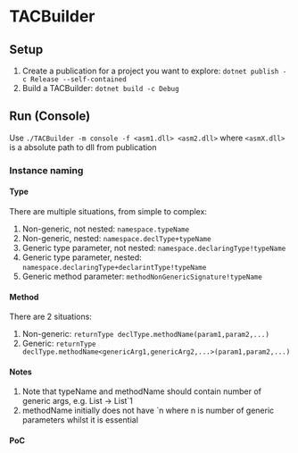 # TACBuilder 

## Setup 

1. Create a publication for a project you want to explore: `dotnet publish -c Release --self-contained`
2. Build a TACBuilder: `dotnet build -c Debug`

## Run (Console) 

Use `./TACBuilder -m console -f <asm1.dll> <asm2.dll>` where `<asmX.dll>` is a absolute path to dll from publication


### Instance naming 

#### Type 

There are multiple situations, from simple to complex: 

1. Non-generic, not nested: `namespace.typeName`
2. Non-generic, nested: `namespace.declType+typeName`
3. Generic type parameter, not nested: `namespace.declaringType!typeName`
4. Generic type parameter, nested: `namespace.declaringType+declarintType!typeName`
5. Generic method parameter: `methodNonGenericSignature!typeName`

#### Method

There are 2 situations: 

1. Non-generic: `returnType declType.methodName(param1,param2,...)`
2. Generic: `returnType declType.methodName<genericArg1,genericArg2,...>(param1,param2,...)`

#### Notes

1. Note that typeName and methodName should contain number of generic args, e.g. List<T> -> List`1
2. methodName initially does not have \`n where n is number of generic parameters whilst it is essential 

#### PoC


